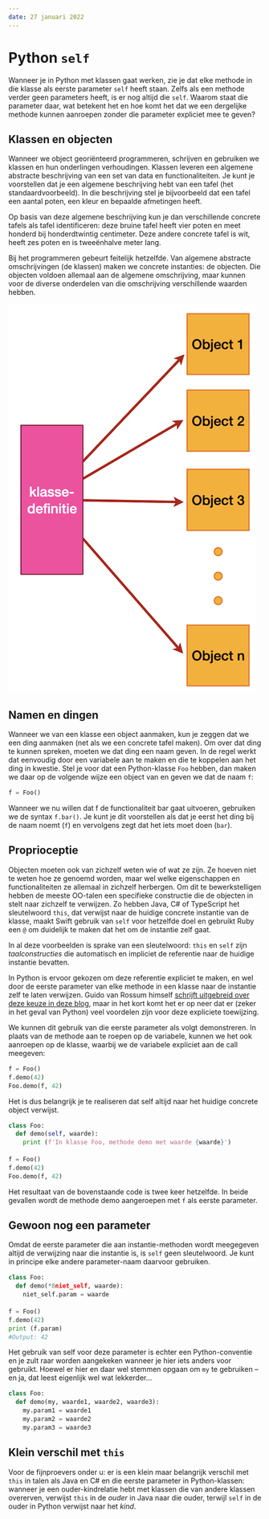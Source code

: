```yaml
---
date: 27 januari 2022
---
```


# Python `self`

Wanneer je in Python met klassen gaat werken, zie je dat elke methode in die klasse als eerste parameter `self` heeft staan. Zelfs als een methode verder geen parameters heeft, is er nog altijd die `self`. Waarom staat die parameter daar, wat betekent het en hoe komt het dat we een dergelijke methode kunnen aanroepen zonder die parameter expliciet mee te geven?

## Klassen en objecten

Wanneer we object georiënteerd programmeren, schrijven en gebruiken we klassen en hun onderlingen verhoudingen. Klassen leveren een algemene abstracte beschrijving van een set van data en functionaliteiten. Je kunt je voorstellen dat je een algemene beschrijving hebt van een tafel (het standaardvoorbeeld). In die beschrijving stel je bijvoorbeeld dat een tafel een aantal poten, een kleur en bepaalde afmetingen heeft.

Op basis van deze algemene beschrijving kun je dan verschillende concrete tafels als tafel identificeren: deze bruine tafel heeft vier poten en meet honderd bij honderdtwintig centimeter. Deze andere concrete tafel is wit, heeft zes poten en is tweeënhalve meter lang.

Bij het programmeren gebeurt feitelijk hetzelfde. Van algemene abstracte omschrijvingen (de klassen) maken we concrete instanties: de objecten. Die objecten voldoen allemaal aan de algemene omschrijving, maar kunnen voor de diverse onderdelen van die omschrijving verschillende waarden hebben.

![Het centrale idee van OOP: werken met klassen en objecten](../imgs/oop.png)

## Namen en dingen

Wanneer we van een klasse een object aanmaken, kun je zeggen dat we een ding aanmaken (net als we een concrete tafel maken). Om over dat ding te kunnen spreken, moeten we dat ding een naam geven. In de regel werkt dat eenvoudig door een variabele aan te maken en die te koppelen aan het ding in kwestie. Stel je voor dat een Python-klasse `Foo` hebben, dan maken we daar op de volgende wijze een object van en geven we dat de naam `f`:

```python
f = Foo()
```

Wanneer we nu willen dat f de functionaliteit bar gaat uitvoeren, gebruiken we de syntax `f.bar()`. Je kunt je dit voorstellen als dat je eerst het ding bij de naam noemt (`f`) en vervolgens zegt dat het iets moet doen (`bar`).

## Proprioceptie

Objecten moeten ook van zichzelf weten wie of wat ze zijn. Ze hoeven niet te weten hoe ze genoemd worden, maar wel welke eigenschappen en functionaliteiten ze allemaal in zichzelf herbergen. Om dit te bewerkstelligen hebben de meeste OO-talen een specifieke constructie die de objecten in stelt naar zichzelf te verwijzen. Zo hebben Java, C# of TypeScript het sleutelwoord `this`, dat verwijst naar de huidige concrete instantie van de klasse, maakt Swift gebruik van `self` voor hetzelfde doel en gebruikt Ruby een `@` om duidelijk te maken dat het om de instantie zelf gaat.

In al deze voorbeelden is sprake van een sleutelwoord: `this` en `self` zijn *taalconstructies* die automatisch en impliciet de referentie naar de huidige instantie bevatten.

In Python is ervoor gekozen om deze referentie expliciet te maken, en wel door de eerste parameter van elke methode in een klasse naar de instantie zelf te laten verwijzen. Guido van Rossum himself [schrijft uitgebreid over deze keuze in deze blog](http://neopythonic.blogspot.com/2008/10/why-explicit-self-has-to-stay.html), maar in het kort komt het er op neer dat er (zeker in het geval van Python) veel voordelen zijn voor deze expliciete toewijzing.

We kunnen dit gebruik van die eerste parameter als volgt demonstreren. In plaats van de methode aan te roepen op de variabele, kunnen we het ook aanroepen op de klasse, waarbij we de variabele expliciet aan de call meegeven:

```python
f = Foo()
f.demo(42)
Foo.demo(f, 42)
```

Het is dus belangrijk je te realiseren dat self altijd naar het huidige concrete object verwijst.

```python
class Foo:
  def demo(self, waarde):
    print (f'In klasse Foo, methode demo met waarde {waarde}')

f = Foo()
f.demo(42)
Foo.demo(f, 42)
```

Het resultaat van de bovenstaande code is twee keer hetzelfde. In beide gevallen wordt de methode demo aangeroepen met `f` als eerste parameter.

## Gewoon nog een parameter

Omdat de eerste parameter die aan instantie-methoden wordt meegegeven altijd de verwijzing naar die instantie is, is `self` geen sleutelwoord. Je kunt in principe elke andere parameter-naam daarvoor gebruiken.

```python
class Foo:
  def demo(*8niet_self, waarde):
    niet_self.param = waarde

f = Foo()
f.demo(42)
print (f.param)
#Output: 42
```

Het gebruik van self voor deze parameter is echter een Python-conventie en je zult raar worden aangekeken wanneer je hier iets anders voor gebruikt. Hoewel er hier en daar wel stemmen opgaan om `my` te gebruiken – en ja, dat leest eigenlijk wel wat lekkerder…

```python
class Foo:
  def demo(my, waarde1, waarde2, waarde3):
    my.param1 = waarde1
    my.param2 = waarde2
    my.param3 = waarde3
```

## Klein verschil met `this`

Voor de fijnproevers onder u: er is een klein maar belangrijk verschil met `this` in talen als Java en C# en die eerste parameter in Python-klassen: wanneer je een ouder-kindrelatie hebt met klassen die van andere klassen overerven, verwijst `this` in de *ouder* in Java naar die ouder, terwijl `self` in de ouder in Python verwijst naar het *kind*.

